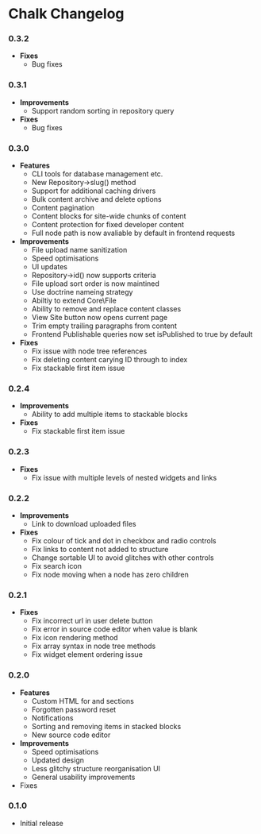 # Chalk Changelog

### 0.3.2

* **Fixes**
	* Bug fixes

### 0.3.1

* **Improvements**
	* Support random sorting in repository query
* **Fixes**
	* Bug fixes

### 0.3.0

* **Features**
	* CLI tools for database management etc.
	* New Repository->slug() method
	* Support for additional caching drivers
	* Bulk content archive and delete options
	* Content pagination
	* Content blocks for site-wide chunks of content
	* Content protection for fixed developer content
	* Full node path is now avaliable by default in frontend requests
* **Improvements**
	* File upload name sanitization
	* Speed optimisations	
	* UI updates
	* Repository->id() now supports criteria
	* File upload sort order is now maintined
	* Use doctrine nameing strategy
	* Abiltiy to extend Core\File
	* Ability to remove and replace content classes
	* View Site button now opens current page
	* Trim empty trailing paragraphs from content
	* Frontend Publishable queries now set isPublished to true by default
* **Fixes**
	* Fix issue with node tree references
	* Fix deleting content carying ID through to index
	* Fix stackable first item issue

### 0.2.4

* **Improvements**
	* Ability to add multiple items to stackable blocks
* **Fixes**
	* Fix stackable first item issue

### 0.2.3

* **Fixes**
	* Fix issue with multiple levels of nested widgets and links

### 0.2.2

* **Improvements**
	* Link to download uploaded files
* **Fixes**
	* Fix colour of tick and dot in checkbox and radio controls
	* Fix links to content not added to structure
	* Change sortable UI to avoid glitches with other controls
	* Fix search icon
	* Fix node moving when a node has zero children

### 0.2.1

* **Fixes**
	* Fix incorrect url in user delete button
	* Fix error in source code editor when value is blank
	* Fix icon rendering method
	* Fix array syntax in node tree methods
	* Fix widget element ordering issue

### 0.2.0

* **Features**
	* Custom HTML for <head> and <body> sections
	* Forgotten password reset
	* Notifications
	* Sorting and removing items in stacked blocks
	* New source code editor
* **Improvements**
	* Speed optimisations
	* Updated design
	* Less glitchy structure reorganisation UI
	* General usability improvements
* Fixes

### 0.1.0

* Initial release